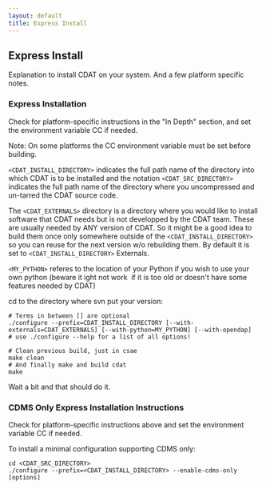 ```yaml
---
layout: default
title: Express Install 
---
```


##  Express Install
Explanation to install CDAT on your system. And a few platform specific notes.

###  Express Installation
Check for platform-specific instructions in the "In Depth" section, and set
the environment variable CC if needed.

Note:  On some platforms the CC environment variable must be set before building. 

`<CDAT_INSTALL_DIRECTORY>` indicates  the full path  name of the
directory into which CDAT is to be installed and the notation 
`<CDAT_SRC_DIRECTORY>` indicates  the full path  name of the directory
where you uncompressed and un-tarred the CDAT source code.

The `<CDAT_EXTERNALS>` directory is a directory where you would like to
install software that CDAT needs but is not developped by the CDAT team. These
are usually needed by ANY version of CDAT. So it might be a good idea to build
them once only somewhere outside of the `<CDAT_INSTALL_DIRECTORY>` so you can
reuse for the next version w/o rebuilding them. By default it is set to
`<CDAT_INSTALL_DIRECTORY>` Externals.

`<MY_PYTHON>` referes to the location of your Python if you wish to use your
own python (beware it ight not work&#160; if it is too old or doesn't have some
features needed by CDAT)

cd to the directory where svn put your version:

    # Terms in between [] are optional
    ./configure --prefix=CDAT_INSTALL_DIRECTORY [--with-externals=CDAT_EXTERNALS] [--with-python=MY_PYTHON] [--with-opendap]
    # use ./configure --help for a list of all options!
    
    # Clean previous build, just in csae
    make clean
    # And finally make and build cdat
    make

Wait a bit and that should do it.

###  CDMS Only Express Installation Instructions
Check for platform-specific instructions above and set the environment
variable CC if needed.

To install a minimal configuration supporting CDMS only:
    
    cd <CDAT_SRC_DIRECTORY>
    ./configure --prefix=<CDAT_INSTALL_DIRECTORY> --enable-cdms-only [options]
